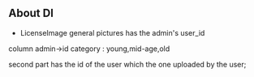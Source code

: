 ## About Dl

- LicenseImage
  general pictures has the admin's user_id

column
admin->id
category : young,mid-age,old

second part has the id of the user which the one uploaded by the user;
